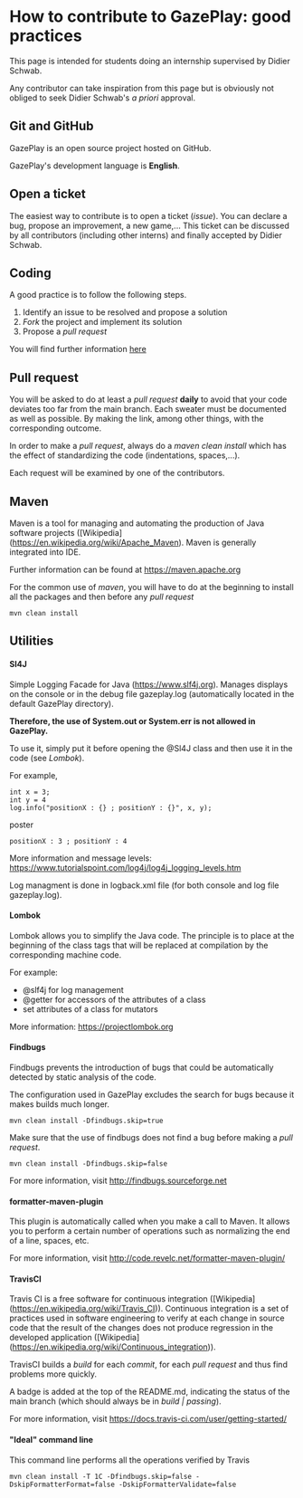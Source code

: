 # How to contribute to GazePlay: good practices

This page is intended for students doing an internship supervised by Didier Schwab.

Any contributor can take inspiration from this page but is obviously not obliged to seek Didier Schwab's *a priori* approval. 

## Git and GitHub

GazePlay is an open source project hosted on GitHub.

GazePlay's development language is **English**.

## Open a ticket
The easiest way to contribute is to open a ticket (*issue*). You can declare a bug, propose an improvement, a new game,... This ticket can be discussed by all contributors (including other interns) and finally accepted by Didier Schwab.

## Coding
A good practice is to follow the following steps.
1. Identify an issue to be resolved and propose a solution
2. *Fork* the project and implement its solution
3. Propose a *pull request*

You will find further information [here](https://openclassrooms.com/courses/gerer-son-code-avec-git-et-github/contribuer-a-des-projets-open-source)

## Pull request
You will be asked to do at least a *pull request* **daily** to avoid that your code deviates too far from the main branch. Each sweater must be documented as well as possible. By making the link, among other things, with the corresponding outcome.

In order to make a *pull request*, always do a *maven clean install* which has the effect of standardizing the code (indentations, spaces,...).

Each request will be examined by one of the contributors.

## Maven
Maven is a tool for managing and automating the production of Java software projects ([Wikipedia] (https://en.wikipedia.org/wiki/Apache_Maven). Maven is generally integrated into IDE.

Further information can be found at https://maven.apache.org

For the common use of *maven*, you will have to do at the beginning to install all the packages and then before any *pull request*

```
mvn clean install
```

## Utilities

#### Sl4J

Simple Logging Facade for Java (https://www.slf4j.org). Manages displays on the console or in the debug file gazeplay.log (automatically located in the default GazePlay directory).

**Therefore, the use of System.out or System.err is not allowed in GazePlay.**

To use it, simply put it before opening the @Sl4J class and then use it in the code (see *Lombok*).

For example,
```
int x = 3;
int y = 4
log.info("positionX : {} ; positionY : {}", x, y);
```

poster 

```
positionX : 3 ; positionY : 4
```

More information and message levels: 
https://www.tutorialspoint.com/log4j/log4j_logging_levels.htm

Log managment is done in logback.xml file (for both console and log file gazeplay.log).

#### Lombok

Lombok allows you to simplify the Java code. The principle is to place at the beginning of the class tags that will be replaced at compilation by the corresponding machine code.

For example:
- @slf4j for log management
- @getter for accessors of the attributes of a class
- set attributes of a class for mutators

More information: 
https://projectlombok.org

#### Findbugs

Findbugs prevents the introduction of bugs that could be automatically detected by static analysis of the code.

The configuration used in GazePlay excludes the search for bugs because it makes builds much longer.

```
mvn clean install -Dfindbugs.skip=true
```

Make sure that the use of findbugs does not find a bug before making a *pull request*.

```
mvn clean install -Dfindbugs.skip=false
```

For more information, visit http://findbugs.sourceforge.net

#### formatter-maven-plugin

This plugin is automatically called when you make a call to Maven. It allows you to perform a certain number of operations such as normalizing the end of a line, spaces, etc.

For more information, visit http://code.revelc.net/formatter-maven-plugin/

#### TravisCI

Travis CI is a free software for continuous integration ([Wikipedia] (https://en.wikipedia.org/wiki/Travis_CI)). Continuous integration is a set of practices used in software engineering to verify at each change in source code that the result of the changes does not produce regression in the developed application ([Wikipedia] (https://en.wikipedia.org/wiki/Continuous_integration)).
 
TravisCI builds a *build* for each *commit*, for each *pull request* and thus find problems more quickly.

A badge is added at the top of the README.md, indicating the status of the main branch (which should always be in *build | passing*).

For more information, visit https://docs.travis-ci.com/user/getting-started/

#### "Ideal" command line

This command line performs all the operations verified by Travis
```
mvn clean install -T 1C -Dfindbugs.skip=false -DskipFormatterFormat=false -DskipFormatterValidate=false
```
